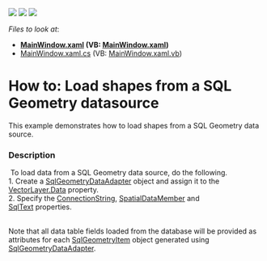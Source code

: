 <!-- default badges list -->
![](https://img.shields.io/endpoint?url=https://codecentral.devexpress.com/api/v1/VersionRange/128571635/21.1.5%2B)
[![](https://img.shields.io/badge/Open_in_DevExpress_Support_Center-FF7200?style=flat-square&logo=DevExpress&logoColor=white)](https://supportcenter.devexpress.com/ticket/details/T180275)
[![](https://img.shields.io/badge/📖_How_to_use_DevExpress_Examples-e9f6fc?style=flat-square)](https://docs.devexpress.com/GeneralInformation/403183)
<!-- default badges end -->
<!-- default file list -->
*Files to look at*:

* **[MainWindow.xaml](./CS/SqlGeometryDataAdapterExample/MainWindow.xaml) (VB: [MainWindow.xaml](./VB/SqlGeometryDataAdapterExample/MainWindow.xaml))**
* [MainWindow.xaml.cs](./CS/SqlGeometryDataAdapterExample/MainWindow.xaml.cs) (VB: [MainWindow.xaml.vb](./VB/SqlGeometryDataAdapterExample/MainWindow.xaml.vb))
<!-- default file list end -->
# How to: Load shapes from a SQL Geometry datasource


This example demonstrates how to load shapes from a SQL Geometry data source.


<h3>Description</h3>

<p>&nbsp;To load data from a SQL Geometry data source, do the following.<br />1. Create a <a href="https://documentation.devexpress.com/#WPF/clsDevExpressXpfMapSqlGeometryDataAdaptertopic">SqlGeometryDataAdapter</a>&nbsp;object and assign it to the <a href="https://documentation.devexpress.com/#WPF/DevExpressXpfMapVectorLayer_Datatopic">VectorLayer.Data</a>&nbsp;property.<br />2. Specify the <a href="https://documentation.devexpress.com/#WPF/DevExpressXpfMapSqlGeometryDataAdapter_ConnectionStringtopic">ConnectionString</a>, <a href="https://documentation.devexpress.com/#WPF/DevExpressXpfMapSqlGeometryDataAdapter_SpatialDataMembertopic">SpatialDataMember</a>&nbsp;and <a href="https://documentation.devexpress.com/#WPF/DevExpressXpfMapSqlGeometryDataAdapter_SqlTexttopic">SqlText</a>&nbsp;properties.<br /><br /></p>
<p>Note that all data table fields loaded from the database will be provided as attributes for each <a href="https://documentation.devexpress.com/#WindowsForms/clsDevExpressXtraMapSqlGeometryItemtopic">SqlGeometryItem</a>&nbsp;object generated using <a href="https://documentation.devexpress.com/#WPF/clsDevExpressXpfMapSqlGeometryDataAdaptertopic">SqlGeometryDataAdapter</a>.</p>

<br/>



